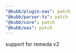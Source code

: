 ```yaml
---
"@kubb/plugin-oas": patch
"@kubb/parser-ts": patch
"@kubb/core": patch
"@kubb/oas": patch
---
```


support for remeda v2

